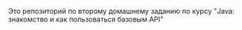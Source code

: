 Это репозиторий по второму домашнему заданию по курсу "Java: знакомство и как пользоваться базовым API"
